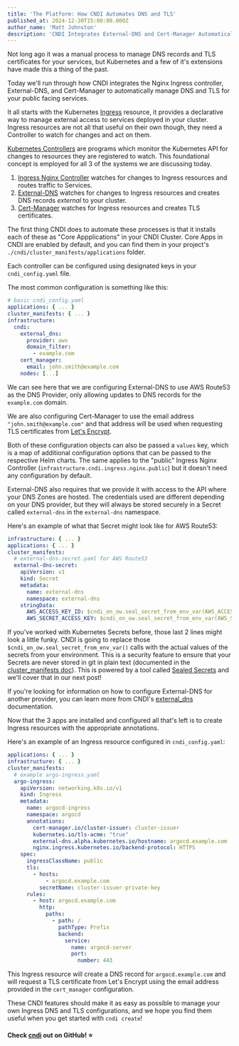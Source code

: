 ```yaml
---
title: 'The Platform: How CNDI Automates DNS and TLS'
published_at: 2024-12-30T15:00:00.000Z
author_name: 'Matt Johnston'
description: 'CNDI Integrates External-DNS and Cert-Manager Automatically'
---
```


Not long ago it was a manual process to manage DNS records and TLS certificates
for your services, but Kubernetes and a few of it's extensions have made this a
thing of the past.

Today we'll run through how CNDI integrates the Nginx Ingress controller,
External-DNS, and Cert-Manager to automatically manage DNS and TLS for your
public facing services.

It all starts with the Kubernetes
[Ingress](https://kubernetes.io/docs/concepts/services-networking/ingress/)
resource, it provides a declarative way to manage external access to services
deployed in your cluster. Ingress resources are not all that useful on their own
though, they need a Controller to watch for changes and act on them.

[Kubernetes Controllers](https://kubernetes.io/docs/concepts/architecture/controller/)
are programs which monitor the Kubernetes API for changes to resources they are
registered to watch. This foundational concept is employed for all 3 of the
systems we are discussing today.

1. [Ingress Nginx Controller](https://kubernetes.github.io/ingress-nginx/)
   watches for changes to Ingress resources and routes traffic to Services.
2. [External-DNS](https://github.com/bitnami/charts/blob/main/bitnami/external-dns/README.md)
   watches for changes to Ingress resources and creates DNS records _external_
   to your cluster.
3. [Cert-Manager](https://cert-manager.io/) watches for Ingress resources and
   creates TLS certificates.

The first thing CNDI does to automate these processes is that it installs each
of these as "Core Appplications" in your CNDI Cluster. Core Apps in CNDI are
enabled by default, and you can find them in your project's
`./cndi/cluster_manifests/applications` folder.

Each controller can be configured using designated keys in your
`cndi_config.yaml` file.

The most common configuration is something like this:

```yaml
# basic cndi_config.yaml
applications: { ... }
cluster_manifests: { ... }
infrastructure:
  cndi:
    external_dns:
      provider: aws
      domain_filter:
        - example.com
    cert_manager:
      email: john.smith@example.com
    nodes: [...]
```

We can see here that we are configuring External-DNS to use AWS Route53 as the
DNS Provider, only allowing updates to DNS records for the `example.com` domain.

We are also configuring Cert-Manager to use the email address
`"john.smith@example.com"` and that address will be used when requesting TLS
certificates from [Let's Encrypt](https://letsencrypt.org/).

Both of these configuration objects can also be passed a `values` key, which is
a map of additional configuration options that can be passed to the respective
Helm charts. The same applies to the "public" Ingress Nginx Controller
(`infrastructure.cndi.ingress.nginx.public`) but it doesn't need any
configuration by default.

External-DNS also requires that we provide it with access to the API where your
DNS Zones are hosted. The credentials used are different depending on your DNS
provider, but they will always be stored securely in a Secret called
`external-dns` in the `external-dns` namespace.

Here's an example of what that Secret might look like for AWS Route53:

```yaml
infrastructure: { ... }
applications: { ... }
cluster_manifests:
  # external-dns-secret.yaml for AWS Route53
  external-dns-secret:
    apiVersion: v1
    kind: Secret
    metadata:
      name: external-dns
      namespace: external-dns
    stringData:
      AWS_ACCESS_KEY_ID: $cndi_on_ow.seal_secret_from_env_var(AWS_ACCESS_KEY_ID)
      AWS_SECRET_ACCESS_KEY: $cndi_on_ow.seal_secret_from_env_var(AWS_SECRET_ACCESS_KEY)
```

If you've worked with Kubernetes Secrets before, those last 2 lines might look a
little funky. CNDI is going to replace those
`$cndi_on_ow.seal_secret_from_env_var()` calls with the actual values of the
secrets from your environment. This is a security feature to ensure that your
Secrets are never stored in git in plain text (documented in the
[cluster_manifests doc](https://github.com/polyseam/cndi/blob/main/docs/config/cluster_manifests.md)).
This is powered by a tool called
[Sealed Secrets](https://github.com/bitnami-labs/sealed-secrets) and we'll cover
that in our next post!

If you're looking for information on how to configure External-DNS for another
provider, you can learn more from CNDI's
[external_dns](https://github.com/polyseam/cndi/blob/main/docs/config/infrastructure/cndi/external_dns.md)
documentation.

Now that the 3 apps are installed and configured all that's left is to create
Ingress resources with the appropriate annotations.

Here's an example of an Ingress resource configured in `cndi_config.yaml`:

```yaml
applications: { ... }
infrastructure: { ... }
cluster_manifests:
  # example argo-ingress.yaml
  argo-ingress:
    apiVersion: networking.k8s.io/v1
    kind: Ingress
    metadata:
      name: argocd-ingress
      namespace: argocd
      annotations:
        cert-manager.io/cluster-issuer: cluster-issuer
        kubernetes.io/tls-acme: "true"
        external-dns.alpha.kubernetes.io/hostname: argocd.example.com
        nginx.ingress.kubernetes.io/backend-protocol: HTTPS
    spec:
      ingressClassName: public
      tls:
        - hosts:
            - argocd.example.com
          secretName: cluster-issuer-private-key
      rules:
        - host: argocd.example.com
          http:
            paths:
              - path: /
                pathType: Prefix
                backend:
                  service:
                    name: argocd-server
                    port:
                      number: 443
```

This Ingress resource will create a DNS record for `argocd.example.com` and will
request a TLS certificate from Let's Encrypt using the email address provided in
the `cert_manager` configuration.

These CNDI features should make it as easy as possible to manage your own
Ingress DNS and TLS configurations, and we hope you find them useful when you
get started with `cndi create`!

#### Check [cndi](https://cndi.run/gh?utm_content=blog_cndi-dns-and-tls_cndi_link&utm_campaign=cndi-dns-and-tls_blog&utm_source=https://cndi.dev/blog/cndi-dns-and-tls&utm_medium=blog&utm_id=8107) out on GitHub! ⭐️
